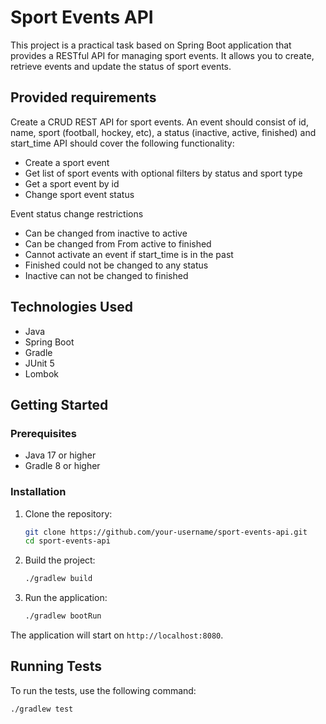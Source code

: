 # Sport Events API

This project is a practical task based on Spring Boot application that provides a RESTful API for managing sport events. It allows you to create, retrieve events and update the status of sport events.

## Provided requirements
Create a CRUD REST API for sport events. An event should consist of id, name, sport (football,
hockey, etc), a status (inactive, active, finished) and start_time
API should cover the following functionality:
- Create a sport event 
- Get list of sport events with optional filters by status and sport type 
- Get a sport event by id
- Change sport event status
   
Event status change restrictions
- Can be changed from inactive to active
- Can be changed from From active to finished
- Cannot activate an event if start_time is in the past
- Finished could not be changed to any status
- Inactive can not be changed to finished


## Technologies Used

- Java
- Spring Boot
- Gradle
- JUnit 5
- Lombok

## Getting Started

### Prerequisites

- Java 17 or higher
- Gradle 8 or higher

### Installation

1. Clone the repository:
    ```sh
    git clone https://github.com/your-username/sport-events-api.git
    cd sport-events-api
    ```

2. Build the project:
    ```sh
    ./gradlew build
    ```

3. Run the application:
    ```sh
    ./gradlew bootRun
    ```

The application will start on `http://localhost:8080`.

## Running Tests

To run the tests, use the following command:
```sh
./gradlew test